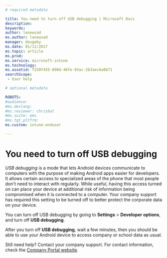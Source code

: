 ```yaml
---
# required metadata

title: You need to turn off USB debugging | Microsoft Docs
description:
keywords:
author: lenewsad
ms.author: lanewsad
manager: dougeby
ms.date: 01/11/2017
ms.topic: article
ms.prod:
ms.service: microsoft-intune
ms.technology:
ms.assetid: f250f455-898d-46fe-93ac-2b3aec6a0b71
searchScope:
 - User help

# optional metadata

ROBOTS:  
#audience:
#ms.devlang:
#ms.reviewer: chrisbal
#ms.suite: ems
#ms.tgt_pltfrm:
ms.custom: intune-enduser

---
```


# You need to turn off USB debugging

_USB debugging_ is a mode that lets Android devices communicate to computers with the purpose of making Android apps easier for developers. It allows certain access to specialized areas of the phone that most people don't need to interact with regularly. While useful, having this access turned on can place your device at additional risk of information being compromised when it is connected to a computer. Your company support has required this setting to be turned off to better protect the corporate data on your device.

You can turn off USB debugging by going to **Settings** > **Developer options**, and turn off **USB debugging**.

After you turn off **USB debugging**, wait a few minutes, then you should be able to use your Android device to access company or school data as usual.

Still need help? Contact your company support. For contact information, check the [Company Portal website](https://go.microsoft.com/fwlink/?linkid=2010980).
